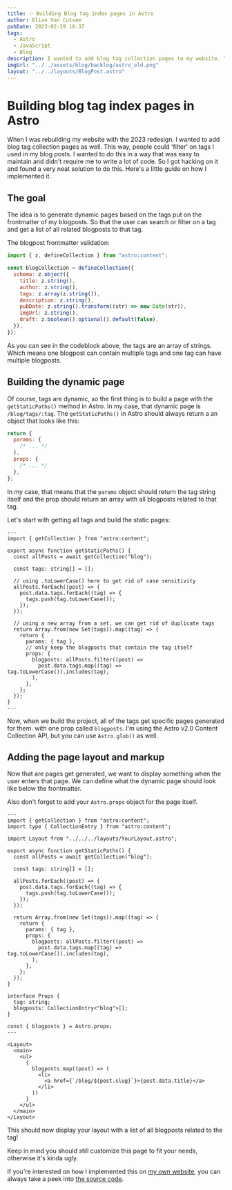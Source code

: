 ```yaml
---
title: ✨ Building Blog tag index pages in Astro
author: Elian Van Cutsem
pubDate: 2023-02-19 18:37
tags:
  - Astro
  - JavaScript
  - Blog
description: I wanted to add blog tag collection pages to my website. This way, people could filter on tags I used in my blog posts. Here is a guide on how I implemented it.
imgUrl: "../../assets/blog/backlog/astro_old.png"
layout: "../../layouts/BlogPost.astro"
---
```


# Building blog tag index pages in Astro

When I was rebuilding my website with the 2023 redesign. I wanted to add blog tag collection pages as well. This way, people could 'filter' on tags I used in my blog posts. I wanted to do this in a way that was easy to maintain and didn't require me to write a lot of code. So I got hacking on it and found a very neat solution to do this. Here's a little guide on how I implemented it.

## The goal

The idea is to generate dynamic pages based on the tags put on the frontmatter of my blogposts. So that the user can search or filter on a tag and get a list of all related blogposts to that tag.

The blogpost frontmatter validation:

```js
import { z, defineCollection } from "astro:content";

const blogCollection = defineCollection({
  schema: z.object({
    title: z.string(),
    author: z.string(),
    tags: z.array(z.string()),
    description: z.string(),
    pubDate: z.string().transform((str) => new Date(str)),
    imgUrl: z.string(),
    draft: z.boolean().optional().default(false),
  }),
});
```

As you can see in the codeblock above, the tags are an array of strings. Which means one blogpost can contain multiple tags and one tag can have multiple blogposts.

## Building the dynamic page

Of course, tags are dynamic, so the first thing is to build a page with the `getStaticPaths()` method in Astro. In my case, that dynamic page is `/blog/tags/:tag`. The `getStaticPaths()` in Astro should always return a an object that looks like this:

```js
return {
  params: {
    /* ... */
  },
  props: {
    /* ... */
  },
};
```

In my case, that means that the `params` object should return the tag string itself and the prop should return an array with all blogposts related to that tag.

Let's start with getting all tags and build the static pages:

```astro
---
import { getCollection } from "astro:content";

export async function getStaticPaths() {
  const allPosts = await getCollection("blog");

  const tags: string[] = [];

  // using .toLowerCase() here to get rid of case sensitivity
  allPosts.forEach((post) => {
    post.data.tags.forEach((tag) => {
      tags.push(tag.toLowerCase());
    });
  });

  // using a new array from a set, we can get rid of duplicate tags
  return Array.from(new Set(tags)).map((tag) => {
    return {
      params: { tag },
      // only keep the blogposts that contain the tag itself
      props: {
        blogposts: allPosts.filter((post) =>
          post.data.tags.map((tag) => tag.toLowerCase()).includes(tag),
        ),
      },
    };
  });
}
---
```

Now, when we build the project, all of the tags get specific pages generated for them. with one prop called `blogposts`. I'm using the Astro v2.0 Content Collection API, but you can use `Astro.glob()` as well.

## Adding the page layout and markup

Now that are pages get generated, we want to display something when the user enters that page. We can define what the dynamic page should look like below the frontmatter.

Also don't forget to add your `Astro.props` object for the page itself.

```astro
---
import { getCollection } from "astro:content";
import type { CollectionEntry } from "astro:content";

import Layout from "../../../layouts/YourLayout.astro";

export async function getStaticPaths() {
  const allPosts = await getCollection("blog");

  const tags: string[] = [];

  allPosts.forEach((post) => {
    post.data.tags.forEach((tag) => {
      tags.push(tag.toLowerCase());
    });
  });

  return Array.from(new Set(tags)).map((tag) => {
    return {
      params: { tag },
      props: {
        blogposts: allPosts.filter((post) =>
          post.data.tags.map((tag) => tag.toLowerCase()).includes(tag),
        ),
      },
    };
  });
}

interface Props {
  tag: string;
  blogposts: CollectionEntry<"blog">[];
}

const { blogposts } = Astro.props;
---

<Layout>
  <main>
    <ul>
      {
        blogposts.map((post) => (
          <li>
            <a href={`/blog/${post.slug}`}>{post.data.title}</a>
          </li>
        ))
      }
    </ul>
  </main>
</Layout>
```

This should now display your layout with a list of all blogposts related to the tag!

Keep in mind you should still customize this page to fit your needs, otherwise it's kinda ugly.

If you're interested on how I implemented this on [my own website](https://www.elian.codes), you can always take a peek into [the source code](https://github.com/eliancodes/eliancodes-frontend).
